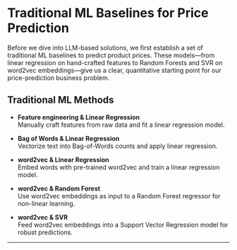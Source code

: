 
# Traditional ML Baselines for Price Prediction

Before we dive into LLM-based solutions, we first establish a set of traditional ML baselines to predict product prices. These models—from linear regression on hand-crafted features to Random Forests and SVR on word2vec embeddings—give us a clear, quantitative starting point for our price-prediction business problem.

## Traditional ML Methods

- **Feature engineering & Linear Regression**  
  Manually craft features from raw data and fit a linear regression model.

- **Bag of Words & Linear Regression**  
  Vectorize text into Bag-of-Words counts and apply linear regression.

- **word2vec & Linear Regression**  
  Embed words with pre-trained word2vec and train a linear regression model.

- **word2vec & Random Forest**  
  Use word2vec embeddings as input to a Random Forest regressor for non-linear learning.

- **word2vec & SVR**  
  Feed word2vec embeddings into a Support Vector Regression model for robust predictions.

---
